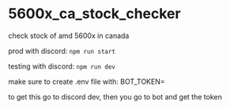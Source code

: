 # 5600x_ca_stock_checker

check stock of amd 5600x in canada

prod with discord:
`npm run start`

testing with discord:
`npm run dev`

make sure to create .env file with:
BOT_TOKEN=<YOUR DISCORD TOKEN>

to get this go to discord dev, then you go to bot and get the token
